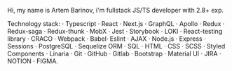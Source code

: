 Hi, my name is Artem Barinov, i'm fullstack JS/TS developer with 2.8+ exp.

Technology stack: · Typescript · React · Next.js · GraphQL · Apollo · Redux · Redux-saga · Redux-thunk · MobX · Jest · Storybook · LOKI · React-testing library · CRACO · Webpack · Babel· Eslint · AJAX · Node.js · Express · Sessions · PostgreSQL · Sequelize ORM · SQL · HTML · CSS · SCSS · Styled Components · Linaria · Git · GitHub · Gitlab · Bootstrap · Material UI · JIRA · NOTION · FIGMA.
